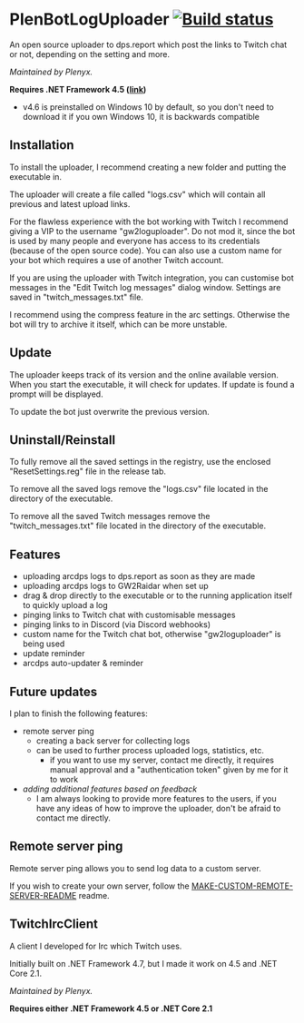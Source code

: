 # PlenBotLogUploader [![Build status](https://ci.appveyor.com/api/projects/status/qdx2bmsj54yg0c0y?svg=true)](https://ci.appveyor.com/project/Plenyx/plenbotloguploader)
An open source uploader to dps.report which post the links to Twitch chat or not, depending on the setting and more.

*Maintained by Plenyx.*

**Requires .NET Framework 4.5 ([link](https://www.microsoft.com/en-us/download/details.aspx?id=30653))**
* v4.6 is preinstalled on Windows 10 by default, so you don't need to download it if you own Windows 10, it is backwards compatible

## Installation
To install the uploader, I recommend creating a new folder and putting the executable in.

The uploader will create a file called "logs.csv" which will contain all previous and latest upload links.

For the flawless experience with the bot working with Twitch I recommend giving a VIP to the username "gw2loguploader". Do not mod it, since the bot is used by many people and everyone has access to its credentials (because of the open source code). You can also use a custom name for your bot which requires a use of another Twitch account.

If you are using the uploader with Twitch integration, you can customise bot messages in the "Edit Twitch log messages" dialog window. Settings are saved in "twitch_messages.txt" file.

I recommend using the compress feature in the arc settings. Otherwise the bot will try to archive it itself, which can be more unstable.

## Update
The uploader keeps track of its version and the online available version. When you start the executable, it will check for updates. If update is found a prompt will be displayed.

To update the bot just overwrite the previous version.

## Uninstall/Reinstall
To fully remove all the saved settings in the registry, use the enclosed "ResetSettings.reg" file in the release tab.

To remove all the saved logs remove the "logs.csv" file located in the directory of the executable.

To remove all the saved Twitch messages remove the "twitch_messages.txt" file located in the directory of the executable.

## Features
* uploading arcdps logs to dps.report as soon as they are made
* uploading arcdps logs to GW2Raidar when set up
* drag & drop directly to the executable or to the running application itself to quickly upload a log
* pinging links to Twitch chat with customisable messages
* pinging links to in Discord (via Discord webhooks)
* custom name for the Twitch chat bot, otherwise "gw2loguploader" is being used
* update reminder
* arcdps auto-updater & reminder

## Future updates
I plan to finish the following features:
* remote server ping
  * creating a back server for collecting logs
  * can be used to further process uploaded logs, statistics, etc.
    * if you want to use my server, contact me directly, it requires manual approval and a "authentication token" given by me for it to work
* *adding additional features based on feedback*
  * I am always looking to provide more features to the users, if you have any ideas of how to improve the uploader, don't be afraid to contact me directly.

## Remote server ping
Remote server ping allows you to send log data to a custom server.

If you wish to create your own server, follow the [MAKE-CUSTOM-REMOTE-SERVER-README](https://github.com/Plenyx/PlenBotLogUploader/blob/master/MAKE-CUSTOM-REMOTE-SERVER-README.md) readme.

## TwitchIrcClient
A client I developed for Irc which Twitch uses.

Initially built on .NET Framework 4.7, but I made it work on 4.5 and .NET Core 2.1.

*Maintained by Plenyx.*

**Requires either .NET Framework 4.5 or .NET Core 2.1**
